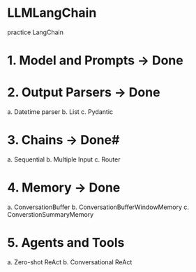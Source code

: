 # LLMLangChain #
practice LangChain

# 1. Model and Prompts -> Done #
# 2. Output Parsers -> Done #
a. Datetime parser
b. List 
c. Pydantic

# 3. Chains -> Done# 
a. Sequential
b. Multiple Input
c. Router 

# 4. Memory -> Done #
a. ConversationBuffer
b. ConversationBufferWindowMemory
c. ConverstionSummaryMemory

# 5. Agents and Tools 
a. Zero-shot ReAct
b. Conversational ReAct






